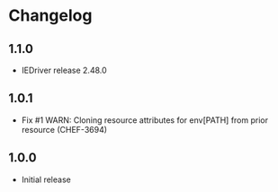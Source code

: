 # Changelog

## 1.1.0

- IEDriver release 2.48.0

## 1.0.1

- Fix #1 WARN: Cloning resource attributes for env[PATH] from prior resource (CHEF-3694)

## 1.0.0

- Initial release
